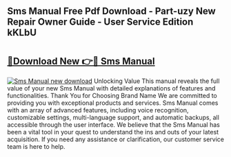 ## Sms Manual Free Pdf Download - Part-uzy New Repair Owner Guide - User Service Edition kKLbU

# <h2><a href="http://cf21714.oget.top/?id=Sms+Manual">🔗Download New 👉🔴 Sms Manual</a></h2>

[![Sms Manual new download](https://i.imgur.com/5g1atiW.png)](http://cf21714.oget.top/?id=Sms+Manual)
Unlocking Value This manual reveals the full value of your new Sms Manual with detailed explanations of features and functionalities. Thank You for Choosing Brand Name We are committed to providing you with exceptional products and services. Sms Manual comes with an array of advanced features, including voice recognition, customizable settings, multi-language support, and automatic backups, all accessible through the user interface. We believe that the Sms Manual has been a vital tool in your quest to understand the ins and outs of your latest acquisition. If you need any assistance or clarification, our customer service team is here to help.
